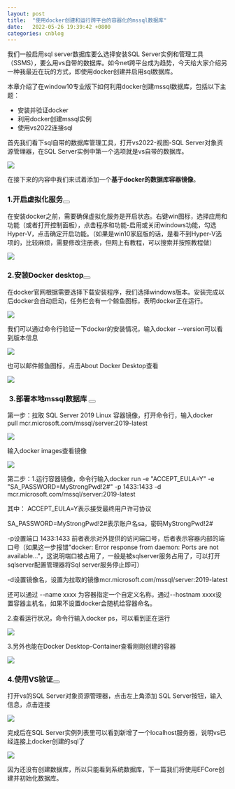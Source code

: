 ```yaml
---
layout: post
title:  "使用docker创建和运行跨平台的容器化的mssql数据库"
date:   2022-05-26 19:39:42 +0800
categories: cnblog
---
```

我们一般启用sql server数据库要么选择安装SQL Server实例和管理工具（SSMS），要么用vs自带的数据库。如今net跨平台成为趋势，今天给大家介绍另一种我最近在玩的方式，即使用docker创建并启用sql数据库。
 
本章介绍了在window10专业版下如何利用docker创建mssql数据库，包括以下主题：
 
- 安装并验证docker
- 利用docker创建mssql实例
- 使用vs2022连接sql

首先我们看下sql自带的数据库管理工具，打开vs2022-视图-SQL Server对象资源管理器，在SQL Server实例中第一个选项就是vs自带的数据库。
 
![](https://img2022.cnblogs.com/blog/2281532/202205/2281532-20220525102914351-154916042.png)
 
在接下来的内容中我们来试着添加一个**基于docker的数据库容器镜像**。
 
### 1.开启虚拟化服务<button class="cnblogs-toc-button" title="显示目录导航" aria-expanded="false"></button>
 
在安装docker之前，需要确保虚拟化服务是开启状态。右键win图标，选择应用和功能（或者打开控制面板），点击程序和功能-启用或关闭windows功能，勾选Hyper-V，点击确定开启功能。（如果是win10家庭版的话，是看不到Hyper-V选项的，比较麻烦，需要修改注册表，但网上有教程，可以搜索并按照教程做）
 
![](https://img2022.cnblogs.com/blog/2281532/202205/2281532-20220525105140436-1308426411.png)
 
### 2.安装Docker desktop<button class="cnblogs-toc-button" title="显示目录导航" aria-expanded="false"></button>
 
在docker官网根据需要选择下载安装程序，我们选择windows版本。安装完成以后docker会自动启动，任务栏会有一个鲸鱼图标，表明docker正在运行。
 
![](https://img2022.cnblogs.com/blog/2281532/202205/2281532-20220525110004417-1926951468.png)
 
我们可以通过命令行验证一下docker的安装情况，输入docker --version可以看到版本信息
 
![](https://img2022.cnblogs.com/blog/2281532/202205/2281532-20220525110244883-1313043013.png)
 
也可以邮件鲸鱼图标，点击About Docker Desktop查看
 
![](https://img2022.cnblogs.com/blog/2281532/202205/2281532-20220525110353043-2134905481.png)
 
###  3.部署本地mssql数据库 <button class="cnblogs-toc-button" title="显示目录导航" aria-expanded="false"></button>
 
第一步：拉取 SQL Server 2019 Linux 容器镜像，打开命令行，输入docker pull mcr.microsoft.com/mssql/server:2019-latest
 
![](https://img2022.cnblogs.com/blog/2281532/202205/2281532-20220525110817292-1935592792.png)

输入docker images查看镜像
 
![](https://img2022.cnblogs.com/blog/2281532/202205/2281532-20220525111056462-1679777112.png)

第二步：1.运行容器镜像，命令行输入docker run -e "ACCEPT\_EULA=Y" -e "SA\_PASSWORD=MyStrongPwd!2#" -p 1433:1433 -d mcr.microsoft.com/mssql/server:2019-latest
 
其中： ACCEPT\_EULA=Y表示接受最终用户许可协议
 
SA\_PASSWORD=MyStrongPwd!2#表示账户名sa，密码MyStrongPwd!2#
 
-p设置端口 1433:1433 前者表示对外提供的访问端口号，后者表示容器内部的端口号（如果这一步报错"docker: Error response from daemon: Ports are not available..."，这说明端口被占用了，一般是被sqlserver服务占用了，可以打开sqlserver配置管理器将Sql server服务停止即可）
 
-d设置镜像名，设置为拉取的镜像mcr.microsoft.com/mssql/server:2019-latest
 
还可以通过 --name xxxx 为容器指定一个自定义名称，通过--hostnam xxxx设置容器主机名，如果不设置docker会随机给容器命名。
 
2.查看运行状况，命令行输入docker ps，可以看到正在运行
 
![](https://img2022.cnblogs.com/blog/2281532/202205/2281532-20220525145046927-819294981.png)
 
3.另外也能在Docker Desktop-Container查看刚刚创建的容器
 
![](https://img2022.cnblogs.com/blog/2281532/202205/2281532-20220525144958972-500228301.png)
 
### 4.使用VS验证<button class="cnblogs-toc-button" title="显示目录导航" aria-expanded="false"></button>
 
打开vs的SQL Server对象资源管理器，点击左上角添加 SQL Server按钮，输入信息，点击连接
 
![](https://img2022.cnblogs.com/blog/2281532/202205/2281532-20220525114413602-1839121205.png)
 
完成后在SQL Server实例列表里可以看到新增了一个localhost服务器，说明vs已经连接上docker创建的sql了
 
![](https://img2022.cnblogs.com/blog/2281532/202205/2281532-20220525141923418-1365685550.png)

因为还没有创建数据库，所以只能看到系统数据库，下一篇我们将使用EFCore创建并初始化数据库。